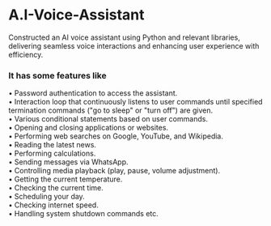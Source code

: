 # A.I-Voice-Assistant

Constructed an AI voice assistant using Python and relevant libraries, delivering seamless voice interactions and enhancing user experience with efficiency. <br>
### It has some features like <br>
• Password authentication to access the assistant.<br>
• Interaction loop that continuously listens to user commands until specified termination commands ("go to sleep" or "turn off") are given.<br>
• Various conditional statements based on user commands.<br>
• Opening and closing applications or websites.<br>
• Performing web searches on Google, YouTube, and Wikipedia.<br>
• Reading the latest news.<br>
• Performing calculations.<br>
• Sending messages via WhatsApp.<br>
• Controlling media playback (play, pause, volume adjustment).<br>
• Getting the current temperature.<br>
• Checking the current time.<br>
• Scheduling your day.<br>
• Checking internet speed.<br>
• Handling system shutdown commands etc.
